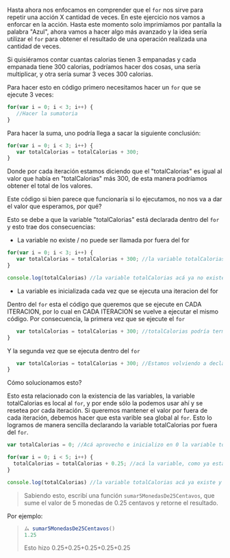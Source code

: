 Hasta ahora nos enfocamos en comprender que el `for` nos sirve para repetir una acción X cantidad de veces.
En este ejercicio nos vamos a enforcar en la acción.
Hasta este momento solo imprimíamos por pantalla la palabra "Azul", ahora vamos a hacer algo más avanzado y la idea sería utilizar el `for` para obtener el resultado de una operación realizada una cantidad de veces.

Si quisiéramos contar cuantas calorias tienen 3 empanadas y cada empanada tiene 300 calorias, podríamos hacer dos cosas, una sería multiplicar, y otra sería sumar 3 veces 300 calorias.

Para hacer esto en código primero necesitamos hacer un `for` que se ejecute 3 veces:


```javascript
for(var i = 0; i < 3; i++) {
   //Hacer la sumatoria
}
```

Para hacer la suma, uno podría llega a sacar la siguiente conclusión:

```javascript
for(var i = 0; i < 3; i++) {
   var totalCalorias = totalCalorias + 300;
}
```

Donde por cada iteración estamos diciendo que el "totalCalorias" es igual al valor que había en "totalCalorias" más 300, de esta manera podríamos obtener el total de los valores.

Este código si bien parece que funcionaría si lo ejecutamos, no nos va a dar el valor que esperamos, por qué?

Esto se debe a que la variable "totalCalorias" está declarada dentro del `for` y esto trae dos consecuencias:

* La variable no existe / no puede ser llamada por fuera del for

```javascript
for(var i = 0; i < 3; i++) {
   var totalCalorias = totalCalorias + 300; //la variable totalCalorias esta declarada dentro del for y sólo puede ser usada ahí dentro
}

console.log(totalCalorias) //la variable totalCalorias acá ya no existe y no puede ser consultada
```

* La variable es inicializada cada vez que se ejecuta una iteracion del for

Dentro del `for` esta el código que queremos que se ejecute en CADA ITERACION, por lo cual en CADA ITERACION se vuelve a ejecutar el mismo código.
Por consecuencia, la primera vez que se ejecute el `for`

```javascript
   var totalCalorias = totalCalorias + 300; //totalCalorias podría terminar valiendo 300
}
```

Y la segunda vez que se ejecuta dentro del `for`

```javascript
   var totalCalorias = totalCalorias + 300; //Estamos volviendo a declarar la variable totalCalorias, por lo cual no logramos almacenar el valor anterior.
}
```

Cómo solucionamos esto?

Esto esta relacionado con la existencia de las variables, la variable totalCalorias es local al `for`, y por ende sólo la podemos usar ahí y se resetea por cada iteración. Si queremos mantener el valor por fuera de cada iteración, debemos hacer que esta varible sea global al `for`. Esto lo logramos de manera sencilla declarando la variable totalCalorias por fuera del `for`.

```javascript
var totalCalorias = 0; //Acá aprovecho e inicializo en 0 la variable totalCalorias.

for(var i = 0; i < 5; i++) {
  totalCalorias = totalCalorias + 0.25; //acá la variable, como ya esta declarada por fuera del for, puede ser modificada durante las iteraciones y no se "reinicia"
}

console.log(totalCalorias) //la variable totalCalorias acá ya existe y nos devuelve el valor total que buscábamos.
```

> Sabiendo esto, escribí una función `sumar5MonedasDe25Centavos`, que sume el valor de 5 monedas de 0.25 centavos y retorne el resultado.

Por ejemplo: 
> 
> ```javascript
> ム sumar5MonedasDe25Centavos()
> 1.25
> ```
> Esto hizo 0.25+0.25+0.25+0.25+0.25